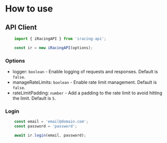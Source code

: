 # How to use

## API Client

```ts
    import { iRacingAPI } from 'iracing-api';

    const ir = new iRacingAPI(options);
```

### Options

* logger: `boolean` - Enable logging of requests and responses. Default is `false`. 
* manageRateLimits: `boolean` - Enable rate limit management. Default is `false`.
* rateLimitPadding: `number` - Add a padding to the rate limit to avoid hitting the limit. Default is `5`.

### Login

```ts
    const email = 'email@domain.com';
    const password = 'password';

    await ir.login(email, password);
```


